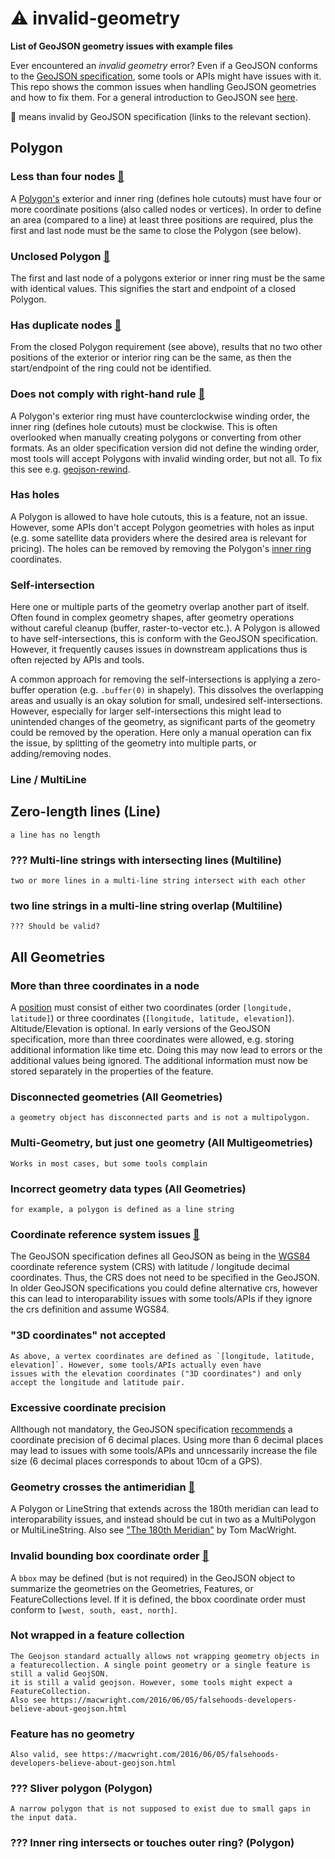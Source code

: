 # ⚠️ invalid-geometry

**List of GeoJSON geometry issues with example files**

Ever encountered an *invalid geometry* error? Even if a GeoJSON conforms to the 
[GeoJSON specification](https://www.rfc-editor.org/rfc/rfc7946), some tools or APIs might have issues with it. 
This repo shows the common issues when handling GeoJSON geometries and how to fix them.
For a general introduction to GeoJSON see [here](https://macwright.com/2015/03/23/geojson-second-bite.html).

📝 means invalid by GeoJSON specification (links to the relevant section).

## Polygon

### Less than four nodes [📝](https://www.rfc-editor.org/rfc/rfc7946#section-3.1.6)
A [Polygon's](https://macwright.com/2015/03/23/geojson-second-bite.html#polygons) exterior and inner ring (defines hole cutouts) 
must have four or more coordinate positions (also called nodes or vertices). In order to define an area (compared to a line) 
at least three positions are required, plus the first and last node must be the same to close the Polygon (see below).

### Unclosed Polygon [📝](https://www.rfc-editor.org/rfc/rfc7946#section-3.1.6)
The first and last node of a polygons exterior or inner ring must be the same with identical values. This signifies the 
start and endpoint of a closed Polygon.

### Has duplicate nodes [📝](https://www.rfc-editor.org/rfc/rfc7946#section-3.1.6)
From the closed Polygon requirement (see above), results that no two other positions of the 
exterior or interior ring can be the same, as then the start/endpoint of the ring could not be identified.

### Does not comply with right-hand rule [📝](https://www.rfc-editor.org/rfc/rfc7946#section-3.1.6)
A Polygon's exterior ring must have counterclockwise winding order, the inner ring (defines hole cutouts) must be clockwise. This is often overlooked when manually creating polygons or converting from other formats.
As an older specification version did not define the winding order, most tools will accept Polygons with invalid winding order,
but not all. To fix this see e.g. [geojson-rewind](https://github.com/mapbox/geojson-rewind).

### Has holes
A Polygon is allowed to have hole cutouts, this is a feature, not an issue. However, some APIs don't accept 
Polygon geometries with holes as input (e.g. some satellite data providers where the desired area is relevant for pricing).
The holes can be removed by removing the Polygon's [inner ring](https://macwright.com/2015/03/23/geojson-second-bite.html#polygons) coordinates.

### Self-intersection
Here one or multiple parts of the geometry overlap another part of itself. Often found in complex geometry shapes, 
after geometry operations without careful cleanup (buffer, raster-to-vector etc.).
A Polygon is allowed to have self-intersections, this is conform with the GeoJSON specification. However, it frequently 
causes issues in downstream applications thus is often rejected by APIs and tools.

A common approach for removing the self-intersections is applying a zero-buffer operation (e.g. `.buffer(0)` in shapely).
This dissolves the overlapping areas and usually is an okay solution for small, undesired self-intersections. 
However, especially for larger self-intersections this might lead to unintended changes of the geometry, as significant 
parts of the geometry could be removed by the operation. Here only a manual operation can fix the issue, by splitting of
the geometry into multiple parts, or adding/removing nodes.


### Line / MultiLine
## Zero-length lines (Line)
    a line has no length
### ??? Multi-line strings with intersecting lines (Multiline)
    two or more lines in a multi-line string intersect with each other
### two line strings in a multi-line string overlap (Multiline)
    ??? Should be valid? 


## All Geometries
### More than three coordinates in a node
A [position](https://www.rfc-editor.org/rfc/rfc7946#section-3.1.1) must consist of either two coordinates (order `[longitude, latitude]`) or three coordinates 
(`[longitude, latitude, elevation]`). Altitude/Elevation is optional. In early versions of the GeoJSON specification, more than
three coordinates were allowed, e.g. storing additional information like time etc. Doing this may now lead to errors 
or the additional values being ignored. The additional information must now be stored separately in the properties of the feature.

### Disconnected geometries (All Geometries)
    a geometry object has disconnected parts and is not a multipolygon.
### Multi-Geometry, but just one geometry (All Multigeometries)
    Works in most cases, but some tools complain
### Incorrect geometry data types (All Geometries)
    for example, a polygon is defined as a line string
### Coordinate reference system issues [📝](https://www.rfc-editor.org/rfc/rfc7946#section-4)
The GeoJSON specification defines all GeoJSON as being in the [WGS84](https://de.wikipedia.org/wiki/World_Geodetic_System_1984) 
coordinate reference system (CRS) with latitude / longitude decimal coordinates. Thus, the CRS does not need to be 
specified in the GeoJSON. In older GeoJSON specifications you could define alternative crs, however this can lead to 
interoparability issues with some tools/APIs if they ignore the crs definition and assume WGS84.

### "3D coordinates" not accepted
    As above, a vertex coordinates are defined as `[longitude, latitude, elevation]`. However, some tools/APIs actually even have 
    issues with the elevation coordinates ("3D coordinates") and only accept the longitude and latitude pair.

### Excessive coordinate precision
Allthough not mandatory, the GeoJSON specification [recommends](https://www.rfc-editor.org/rfc/rfc7946#section-11.2) 
a coordinate precision of 6 decimal places. Using more than 6 decimal places may lead to issues with some tools/APIs and 
unncessarily increase the file size (6 decimal places corresponds to about 10cm of a GPS).

### Geometry crosses the antimeridian [📝](https://www.rfc-editor.org/rfc/rfc7946#section-3.1.9)
A Polygon or LineString that extends across the 180th meridian can lead to interoparability issues, and instead 
should be cut in two as a MultiPolygon or MultiLineString. 
Also see ["The 180th Meridian"](https://macwright.com/2016/09/26/the-180th-meridian.html) by Tom MacWright.

### Invalid bounding box coordinate order [📝](https://www.rfc-editor.org/rfc/rfc7946#section-3)
A `bbox` may be defined (but is not required) in the GeoJSON object to summarize the geometries on the Geometries, 
Features, or FeatureCollections level. If it is defined, the bbox coordinate order must conform to `[west, south, east, north]`.






### Not wrapped in a feature collection
    The Geojson standard actually allows not wrapping geometry objects in a featurecollection. A single point geometry or a single feature is still a valid GeojSON.
    it is still a valid geojson. However, some tools might expect a FeatureCollection.
    Also see https://macwright.com/2016/06/05/falsehoods-developers-believe-about-geojson.html
### Feature has no geometry
    Also valid, see https://macwright.com/2016/06/05/falsehoods-developers-believe-about-geojson.html



### ??? Sliver polygon (Polygon)
    A narrow polygon that is not supposed to exist due to small gaps in the input data.


### ??? Inner ring intersects or touches outer ring? (Polygon)
